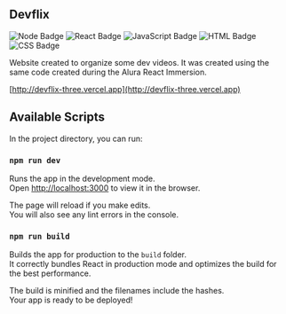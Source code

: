 ## Devflix

![Node Badge](https://img.shields.io/badge/-Node.js-339933?style=flat-square&logo=node.js&logoColor=white)
![React Badge](https://img.shields.io/badge/-React-61DAFB?style=flat-square&logo=react&logoColor=white)
![JavaScript Badge](https://img.shields.io/badge/-JavaScript-F7DF1E?style=flat-square&logo=JavaScript&logoColor=white)
![HTML Badge](https://img.shields.io/badge/-HTML5-E34F26?style=flat-square&logo=html5&logoColor=white)
![CSS Badge](https://img.shields.io/badge/-CSS-1572B6?style=flat-square&logo=css&logoColor=white)

Website created to organize some dev videos.
It was created using the same code created during the Alura React Immersion.

[http://devflix-three.vercel.app](http://devflix-three.vercel.app) 

## Available Scripts

In the project directory, you can run:

### `npm run dev`

Runs the app in the development mode.<br />
Open [http://localhost:3000](http://localhost:3000) to view it in the browser.

The page will reload if you make edits.<br />
You will also see any lint errors in the console.

### `npm run build`

Builds the app for production to the `build` folder.<br />
It correctly bundles React in production mode and optimizes the build for the best performance.

The build is minified and the filenames include the hashes.<br />
Your app is ready to be deployed!
